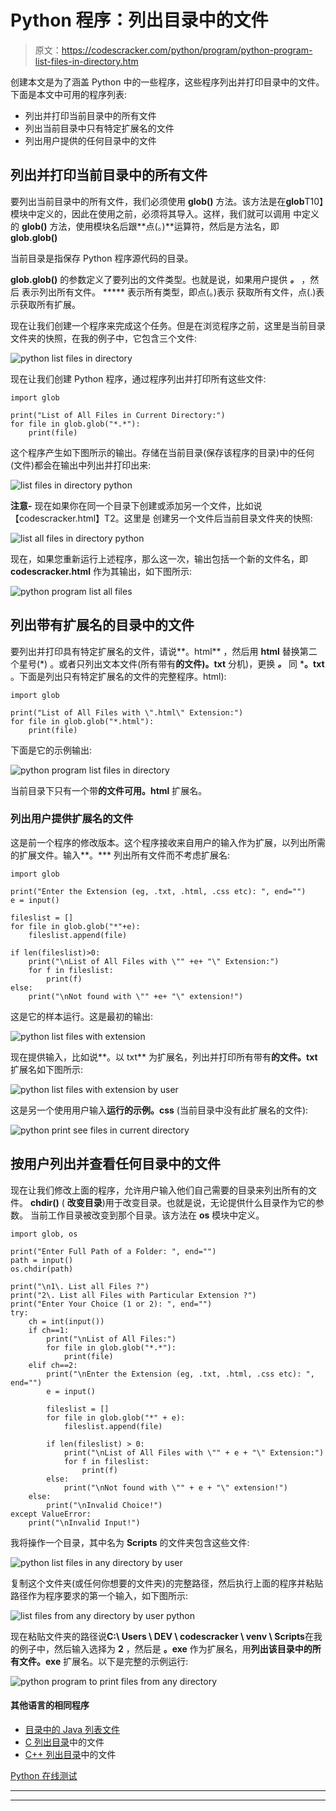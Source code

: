 # Python 程序：列出目录中的文件

> 原文：<https://codescracker.com/python/program/python-program-list-files-in-directory.htm>

创建本文是为了涵盖 Python 中的一些程序，这些程序列出并打印目录中的文件。下面是本文中可用的程序列表:

*   列出并打印当前目录中的所有文件
*   列出当前目录中只有特定扩展名的文件
*   列出用户提供的任何目录中的文件

## 列出并打印当前目录中的所有文件

要列出当前目录中的所有文件，我们必须使用 **glob()** 方法。该方法是在**glob**T10】模块中定义的，因此在使用之前，必须将其导入。这样，我们就可以调用 中定义的 **glob()** 方法，使用模块名后跟**点(。)**运算符，然后是方法名，即 **glob.glob()**

当前目录是指保存 Python 程序源代码的目录。

**glob.glob()** 的参数定义了要列出的文件类型。也就是说，如果用户提供 ***。*** ，然后 表示列出所有文件。 ***** 表示所有类型，即点(。)表示 获取所有文件，点(.)表示获取所有扩展。

现在让我们创建一个程序来完成这个任务。但是在浏览程序之前，这里是当前目录文件夹的快照，在我的例子中，它包含三个文件:

![python list files in directory](img/e2ef10e9d553ec956aaf0cc0fab729b4.png)

现在让我们创建 Python 程序，通过程序列出并打印所有这些文件:

```
import glob

print("List of All Files in Current Directory:")
for file in glob.glob("*.*"):
    print(file)
```

这个程序产生如下图所示的输出。存储在当前目录(保存该程序的目录)中的任何(文件)都会在输出中列出并打印出来:

![list files in directory python](img/7cdc3ee646cfec55472c7aaddaff7216.png)

**注意-** 现在如果你在同一个目录下创建或添加另一个文件，比如说【codescracker.html】T2。这里是 创建另一个文件后当前目录文件夹的快照:

![list all files in directory python](img/1743531065369146d6b1d81bb320dc5b.png)

现在，如果您重新运行上述程序，那么这一次，输出包括一个新的文件名，即**codescracker.html** 作为其输出，如下图所示:

![python program list all files](img/aee041d9dc20c1d5dcd735abe547f74b.png)

## 列出带有扩展名的目录中的文件

要列出并打印具有特定扩展名的文件，请说**。html** ，然后用 **html** 替换第二个星号(*) 。或者只列出文本文件(所有带有**的文件)。txt** 分机)，更换 ***。*** 同 ***。txt** 。下面是列出只有特定扩展名的文件的完整程序。html):

```
import glob

print("List of All Files with \".html\" Extension:")
for file in glob.glob("*.html"):
    print(file)
```

下面是它的示例输出:

![python program list files in directory](img/1e6c61cac052daa5339062fe20e064d1.png)

当前目录下只有一个带**的文件可用。html** 扩展名。

### 列出用户提供扩展名的文件

这是前一个程序的修改版本。这个程序接收来自用户的输入作为扩展，以列出所需的扩展文件。输入**。*** 列出所有文件而不考虑扩展名:

```
import glob

print("Enter the Extension (eg, .txt, .html, .css etc): ", end="")
e = input()

fileslist = []
for file in glob.glob("*"+e):
    fileslist.append(file)

if len(fileslist)>0:
    print("\nList of All Files with \"" +e+ "\" Extension:")
    for f in fileslist:
        print(f)
else:
    print("\nNot found with \"" +e+ "\" extension!")
```

这是它的样本运行。这是最初的输出:

![python list files with extension](img/082eb3b06a73a997264885df31d2f3f8.png)

现在提供输入，比如说**。以 txt** 为扩展名，列出并打印所有带有**的文件。txt** 扩展名如下图所示:

![python list files with extension by user](img/048259db5924161d487799f194c3d0e1.png)

这是另一个使用用户输入**运行的示例。css** (当前目录中没有此扩展名的文件):

![python print see files in current directory](img/bcf2d246f92e9ba573b5e4203e59f348.png)

## 按用户列出并查看任何目录中的文件

现在让我们修改上面的程序，允许用户输入他们自己需要的目录来列出所有的文件。 **chdir()** ( **改变目录**)用于改变目录。也就是说，无论提供什么目录作为它的参数。 当前工作目录被改变到那个目录。该方法在 **os** 模块中定义。

```
import glob, os

print("Enter Full Path of a Folder: ", end="")
path = input()
os.chdir(path)

print("\n1\. List all Files ?")
print("2\. List all Files with Particular Extension ?")
print("Enter Your Choice (1 or 2): ", end="")
try:
    ch = int(input())
    if ch==1:
        print("\nList of All Files:")
        for file in glob.glob("*.*"):
            print(file)
    elif ch==2:
        print("\nEnter the Extension (eg, .txt, .html, .css etc): ", end="")
        e = input()

        fileslist = []
        for file in glob.glob("*" + e):
            fileslist.append(file)

        if len(fileslist) > 0:
            print("\nList of All Files with \"" + e + "\" Extension:")
            for f in fileslist:
                print(f)
        else:
            print("\nNot found with \"" + e + "\" extension!")
    else:
        print("\nInvalid Choice!")
except ValueError:
    print("\nInvalid Input!")
```

我将操作一个目录，其中名为 **Scripts** 的文件夹包含这些文件:

![python list files in any directory by user](img/379cdd5ed3052d8b48b47ca33d16173d.png)

复制这个文件夹(或任何你想要的文件夹)的完整路径，然后执行上面的程序并粘贴路径作为程序要求的第一个输入，如下图所示:

![list files from any directory by user python](img/79c29f214bbea1020eddb5934f776cb8.png)

现在粘贴文件夹的路径说**C:\ Users \ DEV \ codescracker \ venv \ Scripts**在我的例子中，然后输入选择为 **2** ，然后是 **。exe** 作为扩展名，用**列出该目录中的所有文件。exe** 扩展名。以下是完整的示例运行:

![python program to print files from any directory](img/6b1e5beb02eb70c33a88c34b5750fbe6.png)

#### 其他语言的相同程序

*   [目录中的 Java 列表文件](/java/program/java-program-list-files-in-directory.htm)
*   [C 列出目录](/c/program/c-program-list-files-in-directory.htm)中的文件
*   [C++ 列出目录](/cpp/program/cpp-program-list-files-in-directory.htm)中的文件

[Python 在线测试](/exam/showtest.php?subid=10)

* * *

* * *